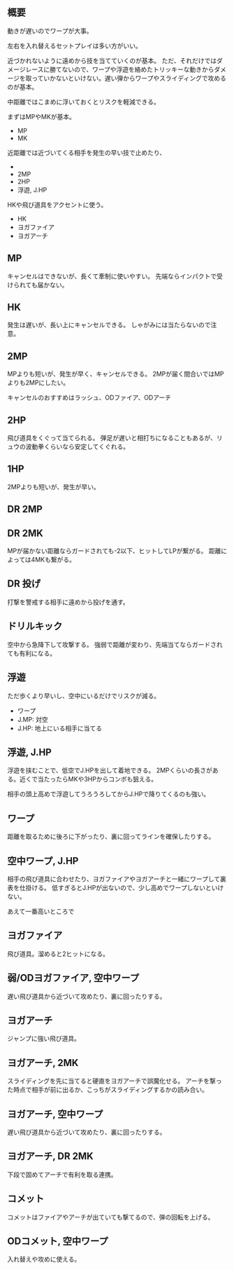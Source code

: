 ## 概要

動きが遅いのでワープが大事。

左右を入れ替えるセットプレイは多い方がいい。

近づかれないように遠めから技を当てていくのが基本。
ただ、それだけではダメージレースに勝てないので、ワープや浮遊を絡めたトリッキーな動きからダメージを取っていかないといけない。遅い弾からワープやスライディングで攻めるのが基本。

中距離ではこまめに浮いておくとリスクを軽減できる。

まずはMPやMKが基本。

- MP
- MK

近距離では近づいてくる相手を発生の早い技で止めたり、

-
- 2MP
- 2HP
- 浮遊, J.HP

HKや飛び道具をアクセントに使う。

- HK
- ヨガファイア
- ヨガアーチ

## MP

キャンセルはできないが、長くて牽制に使いやすい。
先端ならインパクトで受けられても届かない。

## HK

発生は遅いが、長い上にキャンセルできる。
しゃがみには当たらないので注意。

## 2MP

MPよりも短いが、発生が早く、キャンセルできる。
2MPが届く間合いではMPよりも2MPにしたい。

キャンセルのおすすめはラッシュ、ODファイア、ODアーチ

## 2HP

飛び道具をくぐって当てられる。
弾足が遅いと相打ちになることもあるが、リュウの波動拳くらいなら安定してくぐれる。

## 1HP

2MPよりも短いが、発生が早い。

## DR 2MP

## DR 2MK

MPが届かない距離ならガードされても-2以下、ヒットしてLPが繋がる。
距離によっては4MKも繋がる。

## DR 投げ

打撃を警戒する相手に遠めから投げを通す。

## ドリルキック

空中から急降下して攻撃する。
強弱で距離が変わり、先端当てならガードされても有利になる。

## 浮遊

ただ歩くより早いし、空中にいるだけでリスクが減る。

- ワープ
- J.MP: 対空
- J.HP: 地上にいる相手に当てる

## 浮遊, J.HP

浮遊を挟むことで、低空でJ.HPを出して着地できる。
2MPくらいの長さがある。近くで当たったらMKや3HPからコンボも狙える。

相手の頭上高めで浮遊してうろうろしてからJ.HPで降りてくるのも強い。

## ワープ

距離を取るために後ろに下がったり、裏に回ってラインを確保したりする。

## 空中ワープ, J.HP

相手の飛び道具に合わせたり、ヨガファイアやヨガアーチと一緒にワープして裏表を仕掛ける。
低すぎるとJ.HPが出ないので、少し高めでワープしないといけない。

あえて一番高いところで

## ヨガファイア

飛び道具。溜めると2ヒットになる。

## 弱/ODヨガファイア, 空中ワープ

遅い飛び道具から近づいて攻めたり、裏に回ったりする。

## ヨガアーチ

ジャンプに強い飛び道具。

## ヨガアーチ, 2MK

スライディングを先に当てると硬直をヨガアーチで誤魔化せる。
アーチを撃った時点で相手が前に出るか、こっちがスライディングするかの読み合い。

## ヨガアーチ, 空中ワープ

遅い飛び道具から近づいて攻めたり、裏に回ったりする。

## ヨガアーチ, DR 2MK

下段で固めてアーチで有利を取る連携。

## コメット

コメットはファイアやアーチが出ていても撃てるので、弾の回転を上げる。

## ODコメット, 空中ワープ

入れ替えや攻めに使える。
